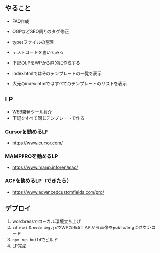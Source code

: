## やること
- FAQ作成
- OGPなどSEO周りのタグ修正
- typesファイルの整理

- テストコードを書いてみる
- 下記のLPをWPから静的に作成する
- index.htmlではそのテンプレートの一覧を表示
- 大元のindex.htmlではすべてのテンプレートのリストを表示

## LP
- WEB開発ツール紹介
- 下記をすべて同じテンプレートで作る

### Cursorを勧めるLP
- https://www.cursor.com/

### MAMPPROを勧めるLP
- https://www.mamp.info/en/mac/

### ACFを勧めるLP（できたら）
- https://www.advancedcustomfields.com/pro/

## デプロイ
1. wordpressでローカル環境立ち上げ
1. `cd next` & `node img.js`でWPのREST APIから画像をpublic/imgにダウンロード
1. `npm run build`でビルド
1. LP完成
